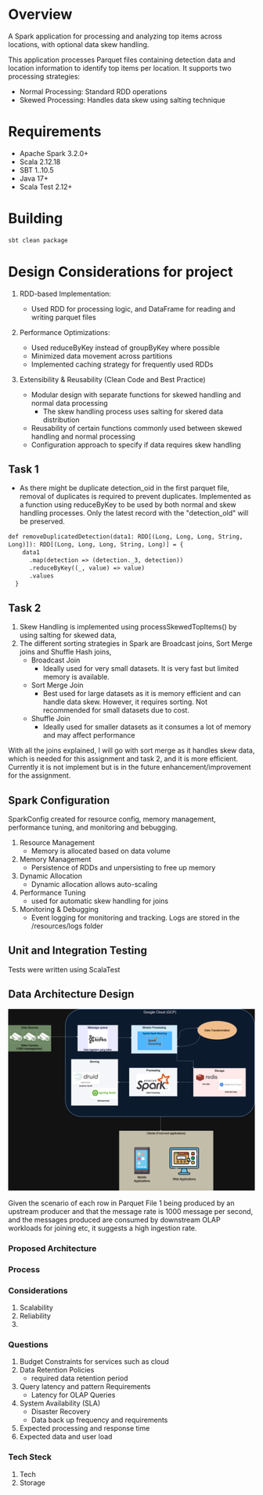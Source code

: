 # Overview

A Spark application for processing and analyzing top items across locations, with optional data skew handling.

This application processes Parquet files containing detection data and location information to identify top items per location. It supports two processing strategies:
- Normal Processing: Standard RDD operations
- Skewed Processing: Handles data skew using salting technique

# Requirements

- Apache Spark 3.2.0+
- Scala 2.12.18
- SBT 1..10.5
- Java 17+
- Scala Test 2.12+

# Building

```bash
sbt clean package
```


# Design Considerations for project
1. RDD-based Implementation:
    - Used RDD for processing logic, and DataFrame for reading and writing parquet files

2. Performance Optimizations:
    - Used reduceByKey instead of groupByKey where possible
    - Minimized data movement across partitions
    - Implemented caching strategy for frequently used RDDs

3. Extensibility & Reusability (Clean Code and Best Practice)
    - Modular design with separate functions for skewed handling and normal data processing
      - The skew handling process uses salting for skered data distribution
    - Reusability of certain functions commonly used between skewed handling and normal processing
    - Configuration approach to specify if data requires skew handling

## Task 1
- As there might be duplicate detection_oid in the first parquet file, removal of duplicates is required to prevent duplicates.
  Implemented as a function using reduceByKey to be used by both normal and skew handling processes. Only the latest record with the 
  "detection_old" will be preserved.
```
def removeDuplicatedDetection(data1: RDD[(Long, Long, Long, String, Long)]): RDD[(Long, Long, Long, String, Long)] = {
    data1
      .map(detection => (detection._3, detection))
      .reduceByKey((_, value) => value)
      .values
  }
```

## Task 2
1. Skew Handling is implemented using processSkewedTopItems() by using salting for skewed data,
2. The different sorting strategies in Spark are Broadcast joins, Sort Merge joins and Shuffle Hash joins,
   - Broadcast Join
     - Ideally used for very small datasets. It is very fast but limited memory is available.
   - Sort Merge Join
     - Best used for large datasets as it is memory efficient and can handle data skew. However, it requires sorting.
     Not recommended for small datasets due to cost.
   - Shuffle Join
     - Ideally used for smaller datasets as it consumes a lot of memory and may affect performance

With all the joins explained, I will go with sort merge as it handles skew data, which is needed for this assignment and task 2, and it 
is more efficient. Currently it is not implement but is in the future enhancement/improvement for the assignment.

## Spark Configuration
SparkConfig created for resource config, memory management, performance tuning, and monitoring and bebugging.

   1. Resource Management 
      - Memory is allocated based on data volume
   2. Memory Management
      - Persistence of RDDs and unpersisting to free up memory
   3. Dynamic Allocation
      - Dynamic allocation allows auto-scaling
   4. Performance Tuning
      - used for automatic skew handling for joins
   5. Monitoring & Debugging
      - Event logging for monitoring and tracking. Logs are stored in the /resources/logs folder


## Unit and Integration Testing
Tests were written using ScalaTest


## Data Architecture Design

![img_1.png](img_1.png)


Given the scenario of each row in Parquet File 1 being produced by an upstream
producer and that the message rate is 1000 message per second, and the messages produced are consumed by downstream OLAP workloads for joining etc,
it suggests a high ingestion rate.



### Proposed Architecture

### Process

### Considerations
1. Scalability
2. Reliability
3. 

### Questions
1. Budget Constraints for services such as cloud
2. Data Retention Policies
   - required data retention period
3. Query latency and pattern Requirements 
   - Latency for OLAP Queries
4. System Availability (SLA)
   - Disaster Recovery 
   - Data back up frequency and requirements 
5. Expected processing and response time
6. Expected data and user load

### Tech Steck 
1. Tech
2. Storage